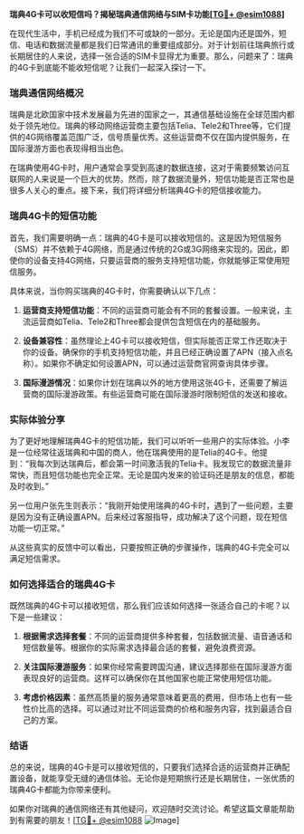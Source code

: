 **瑞典4G卡可以收短信吗？揭秘瑞典通信网络与SIM卡功能[[TG💪+ @esim1088](https://t.me/s/esim1088)]**

在现代生活中，手机已经成为我们不可或缺的一部分。无论是国内还是国外，短信、电话和数据流量都是我们日常通讯的重要组成部分。对于计划前往瑞典旅行或长期居住的人来说，选择一张合适的SIM卡显得尤为重要。那么，问题来了：瑞典的4G卡到底能不能收短信呢？让我们一起深入探讨一下。

### 瑞典通信网络概况

瑞典是北欧国家中技术发展最为先进的国家之一，其通信基础设施在全球范围内都处于领先地位。瑞典的移动网络运营商主要包括Telia、Tele2和Three等，它们提供的4G网络覆盖范围广泛，信号质量优秀。这些运营商不仅在国内提供服务，在国际漫游方面也表现得相当出色。

在瑞典使用4G卡时，用户通常会享受到高速的数据连接，这对于需要频繁访问互联网的人来说是一个巨大的优势。然而，除了数据流量外，短信功能是否正常也是很多人关心的重点。接下来，我们将详细分析瑞典4G卡的短信接收能力。

### 瑞典4G卡的短信功能

首先，我们需要明确一点：瑞典的4G卡是可以接收短信的。这是因为短信服务（SMS）并不依赖于4G网络，而是通过传统的2G或3G网络来实现的。因此，即使你的设备支持4G网络，只要运营商的服务支持短信功能，你就能够正常使用短信服务。

具体来说，当你购买瑞典的4G卡时，你需要确认以下几点：

1. **运营商支持短信功能**：不同的运营商可能会有不同的套餐设置。一般来说，主流运营商如Telia、Tele2和Three都会提供包含短信在内的基础服务。
   
2. **设备兼容性**：虽然理论上4G卡可以接收短信，但实际能否正常工作还取决于你的设备。确保你的手机支持短信功能，并且已经正确设置了APN（接入点名称）。如果你不确定如何设置APN，可以通过运营商官网查询具体步骤。

3. **国际漫游情况**：如果你计划在瑞典以外的地方使用这张4G卡，还需要了解运营商的国际漫游政策。有些运营商可能在国际漫游时限制短信的发送和接收。

### 实际体验分享

为了更好地理解瑞典4G卡的短信功能，我们可以听听一些用户的实际体验。小李是一位经常往返瑞典和中国的商人，他在瑞典使用的是Telia的4G卡。他提到：“我每次到达瑞典后，都会第一时间激活我的Telia卡。我发现它的数据流量非常快，而且短信功能也完全正常。无论是国内发来的验证码还是朋友的信息，都能及时收到。”

另一位用户张先生则表示：“我刚开始使用瑞典的4G卡时，遇到了一些问题，主要是因为没有正确设置APN。后来经过客服指导，成功解决了这个问题，现在短信功能一切正常。”

从这些真实的反馈中可以看出，只要按照正确的步骤操作，瑞典的4G卡完全可以满足短信需求。

### 如何选择适合的瑞典4G卡

既然瑞典的4G卡可以接收短信，那么我们应该如何选择一张适合自己的卡呢？以下是一些建议：

1. **根据需求选择套餐**：不同的运营商提供多种套餐，包括数据流量、语音通话和短信数量等。根据你的实际需求选择最合适的套餐，避免浪费资源。

2. **关注国际漫游服务**：如果你经常需要跨国沟通，建议选择那些在国际漫游方面表现良好的运营商。这样可以确保你在其他国家也能正常使用短信功能。

3. **考虑价格因素**：虽然高质量的服务通常意味着更高的费用，但市场上也有一些性价比高的选择。可以通过对比不同运营商的价格和服务内容，找到最适合自己的方案。

### 结语

总的来说，瑞典的4G卡是可以接收短信的，只要我们选择合适的运营商并正确配置设备，就能享受无缝的通信体验。无论你是短期旅行还是长期居住，一张优质的瑞典4G卡都能为你带来便利。

如果你对瑞典的通信网络还有其他疑问，欢迎随时交流讨论。希望这篇文章能帮助到有需要的朋友！[[TG💪+ @esim1088](https://t.me/s/esim1088) ![Image](https://i.postimg.cc/4NQfJmqS/Snipaste-2025-05-13-00-14-12.png)]